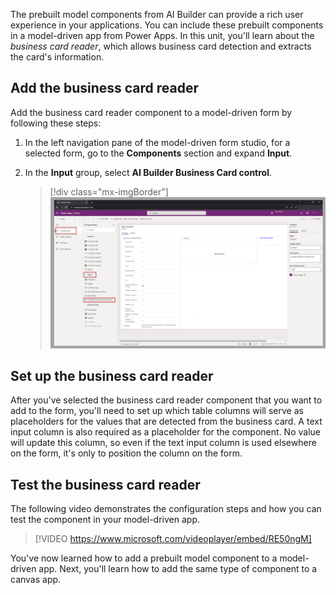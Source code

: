 The prebuilt model components from AI Builder can provide a rich user experience in your applications. You can include these prebuilt components in a model-driven app from Power Apps. In this unit, you'll learn about the *business card reader*, which allows business card detection and extracts the card's information.

## Add the business card reader

Add the business card reader component to a model-driven form by following these steps:

1. In the left navigation pane of the model-driven form studio, for a selected form, go to the **Components** section and expand **Input**.

1. In the **Input** group, select **AI Builder Business Card control**.

    > [!div class="mx-imgBorder"]
    > [![Screenshot of Power Apps with Components selected and Input expanded to show A I Builder Business Card control.](../media/business-card-reader.png)](../media/business-card-reader.png#lightbox)

## Set up the business card reader

After you've selected the business card reader component that you want to add to the form, you'll need to set up which table columns will serve as placeholders for the values that are detected from the business card. A text input column is also required as a placeholder for the component. No value will update this column, so even if the text input column is used elsewhere on the form, it's only to position the column on the form.

## Test the business card reader

The following video demonstrates the configuration steps and how you can test the component in your model-driven app.

> [!VIDEO https://www.microsoft.com/videoplayer/embed/RE50ngM]

You've now learned how to add a prebuilt model component to a model-driven app. Next, you'll learn how to add the same type of component to a canvas app.
